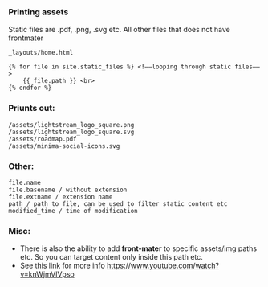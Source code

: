 ### Printing assets

Static files are .pdf, .png, .svg etc. All other files that does not have frontmater

`_layouts/home.html`

```
{% for file in site.static_files %} <!––looping through static files––>
	{{ file.path }} <br>
{% endfor %}
```

### Priunts out:
```
/assets/lightstream_logo_square.png
/assets/lightstream_logo_square.svg
/assets/roadmap.pdf
/assets/minima-social-icons.svg
```

### Other:

```
file.name
file.basename / without extension
file.extname / extension name
path / path to file, can be used to filter static content etc
modified_time / time of modification
```

### Misc:
- There is also the ability to add **front-mater** to specific assets/img paths etc. So you can target content only inside this path etc.
- See this link for more info https://www.youtube.com/watch?v=knWjmVlVpso

